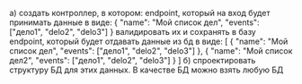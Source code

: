 а) создать контроллер, в котором:
endpoint, который на вход будет принимать данные в виде:
{
    "name": "Мой список дел",
    "events": ["дело1", "delo2", "delo3"]
}
валидировать их и сохранять в базу
endpoint, который будет отдавать данные из бд в виде:
[
      {
        "name": "Мой список дел",
        "events": ["дело1", "delo2", "delo3"]
    },
    {
        "name": "Мой список дел2",
        "events": ["дело1", "delo2", "delo3"]
    }
]
б) спроектировать структуру БД для этих данных. В качестве БД можно взять любую БД

